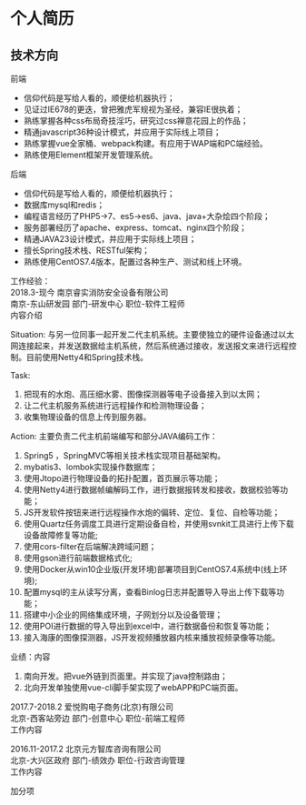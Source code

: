 # 个人简历

## 技术方向

前端

* 信仰代码是写给人看的，顺便给机器执行；
* 见证过IE678的更迭，曾把雅虎军规视为圣经，兼容IE很执着；
* 熟练掌握各种css布局奇技淫巧，研究过css禅意花园上的作品；
* 精通javascript36种设计模式，并应用于实际线上项目；
* 熟练掌握vue全家桶、webpack构建。有应用于WAP端和PC端经验。
* 熟练使用Element框架开发管理系统。

后端

* 信仰代码是写给人看的，顺便给机器执行；
* 数据库mysql和redis；
* 编程语言经历了PHP5->7、es5->es6、java、java+大杂烩四个阶段；
* 服务部署经历了apache、express、tomcat、nginx四个阶段；
* 精通JAVA23设计模式，并应用于实际线上项目；
* 擅长Spring技术栈、RESTful架构；
* 熟练使用CentOS7.4版本，配置过各种生产、测试和线上环境。

工作经验：  
2018.3-现今 南京睿实消防安全设备有限公司  
南京-东山研发园 部门-研发中心 职位-软件工程师  
内容介绍

Situation:
与另一位同事一起开发二代主机系统。主要使独立的硬件设备通过以太网连接起来，并发送数据给主机系统，然后系统通过接收，发送报文来进行远程控制。目前使用Netty4和Spring技术栈。

Task:
1. 把现有的水炮、高压细水雾、图像探测器等电子设备接入到以太网；
2. 让二代主机服务系统进行远程操作和检测物理设备；
3. 收集物理设备的信息上传到服务器。

Action:
主要负责二代主机前端编写和部分JAVA编码工作：
1. Spring5 ，SpringMVC等相关技术栈实现项目基础架构。 
2. mybatis3、lombok实现操作数据库；
3. 使用Jtopo进行物理设备的拓扑配置，首页展示等功能；
4. 使用Netty4进行数据帧编解码工作，进行数据报转发和接收，数据校验等功能；
5. JS开发软件按钮来进行远程操作水炮的偏转、定位、复位、自检等功能；
6. 使用Quartz任务调度工具进行定期设备自检，并使用svnkit工具进行上传下载设备故障修复等功能;
7. 使用cors-filter在后端解决跨域问题；
8. 使用gson进行前端数据格式化;
9. 使用Docker从win10企业版(开发环境)部署项目到CentOS7.4系统中(线上环境);
10. 配置mysql的主从读写分离，查看Binlog日志并配置导入导出上传下载等功能；
11. 搭建中小企业的网络集成环境，子网划分以及设备管理；
12. 使用POI进行数据的导入导出到excel中，进行数据备份和恢复等功能；
13. 接入海康的图像探测器，JS开发视频播放器内核来播放视频录像等功能。

业绩：内容
1. 南向开发。把vue外链到页面里。并实现了java控制路由；
2. 北向开发单独使用vue-cli脚手架实现了webAPP和PC端页面。


2017.7-2018.2 爱悦购电子商务(北京)有限公司  
北京-西客站旁边 部门-创意中心 职位-前端工程师  
工作内容




2016.11-2017.2 北京元方智库咨询有限公司  
北京-大兴区政府 部门-绩效办 职位-行政咨询管理  
工作内容

加分项